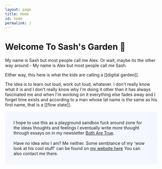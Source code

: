 ```yaml
---
layout: page
title: Home
id: home
permalink: /
---
```


# Welcome To Sash's Garden 🌱

My name is Sash but most people call me Alex. Or wait, maybe its the other way around - My name is Alex but most people call me Sash.

Either way, this here is what the kids are calling a [[digital garden]]. 

The idea is to learn out loud, work out loud, whatever. I don't really know what it is and I don't really know why I'm doing it other than it has always fascinated me and when I'm working on it everything else fades away and I forget time exists and according to a man whose lat name is the same as his first name, that is a [[flow state]].

<p style="padding: 2em 2em; background: #f5f7ff; border-radius: 10px;">
  I hope to use this as a playground sandbox fuck around zone for the ideas thoughts and feelings I eventually write more thought through essays on in my newsletter <a href="http://botharetrue.substack.com">Both Are True</a>. 
  <br>
  <br>
  Have no idea who I am? Me neither. Some semblance of my 'wow look at his cool stuff' can be found on <a href="http://www.alexdobrenko.com">my website here</a> You can also contact me there. 
</p>

<style>
  .wrapper {
    max-width: 46em;
  }
</style>
